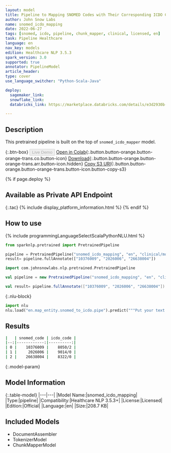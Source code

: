 ```yaml
---
layout: model
title: Pipeline to Mapping SNOMED Codes with Their Corresponding ICDO Codes
author: John Snow Labs
name: snomed_icdo_mapping
date: 2022-06-27
tags: [snomed, icdo, pipeline, chunk_mapper, clinical, licensed, en]
task: Pipeline Healthcare
language: en
nav_key: models
edition: Healthcare NLP 3.5.3
spark_version: 3.0
supported: true
annotator: PipelineModel
article_header:
type: cover
use_language_switcher: "Python-Scala-Java"

deploy:
  sagemaker_link: 
  snowflake_link: 
  databricks_link: https://marketplace.databricks.com/details/e3d2930b-b3bc-4f26-9d35-e81fa9fdd161/John-Snow-Labs_SNOMED-Codes-to-ICDO-Codes-Mapper

---
```


## Description

This pretrained pipeline is built on the top of `snomed_icdo_mapper` model.

{:.btn-box}
<button class="button button-orange" disabled>Live Demo</button>
[Open in Colab](https://colab.research.google.com/github/JohnSnowLabs/spark-nlp-workshop/blob/master/tutorials/Certification_Trainings/Healthcare/26.Chunk_Mapping.ipynb){:.button.button-orange.button-orange-trans.co.button-icon}
[Download](https://s3.amazonaws.com/auxdata.johnsnowlabs.com/clinical/models/snomed_icdo_mapping_en_3.5.3_3.0_1656364941154.zip){:.button.button-orange.button-orange-trans.arr.button-icon.hidden}
[Copy S3 URI](s3://auxdata.johnsnowlabs.com/clinical/models/snomed_icdo_mapping_en_3.5.3_3.0_1656364941154.zip){:.button.button-orange.button-orange-trans.button-icon.button-copy-s3}

{% if page.deploy %}
## Available as Private API Endpoint

{:.tac}
{% include display_platform_information.html %}
{% endif %}

## How to use



<div class="tabs-box" markdown="1">
{% include programmingLanguageSelectScalaPythonNLU.html %}

```python
from sparknlp.pretrained import PretrainedPipeline

pipeline = PretrainedPipeline("snomed_icdo_mapping", "en", "clinical/models")
result= pipeline.fullAnnotate(["10376009", "2026006", "26638004"])
```
```scala
import com.johnsnowlabs.nlp.pretrained.PretrainedPipeline

val pipeline = new PretrainedPipeline("snomed_icdo_mapping", "en", "clinical/models")

val result= pipeline.fullAnnotate(["10376009", "2026006", "26638004"])
```


{:.nlu-block}
```python
import nlu
nlu.load("en.map_entity.snomed_to_icdo.pipe").predict("""Put your text here.""")
```

</div>

## Results

```bash
|   | snomed_code | icdo_code |
|--:|------------:|----------:|
| 0 |    10376009 |    8050/2 |
| 1 |     2026006 |    9014/0 |
| 2 |    26638004 |    8322/0 |
```

{:.model-param}
## Model Information

{:.table-model}
|---|---|
|Model Name:|snomed_icdo_mapping|
|Type:|pipeline|
|Compatibility:|Healthcare NLP 3.5.3+|
|License:|Licensed|
|Edition:|Official|
|Language:|en|
|Size:|208.7 KB|

## Included Models

- DocumentAssembler
- TokenizerModel
- ChunkMapperModel
